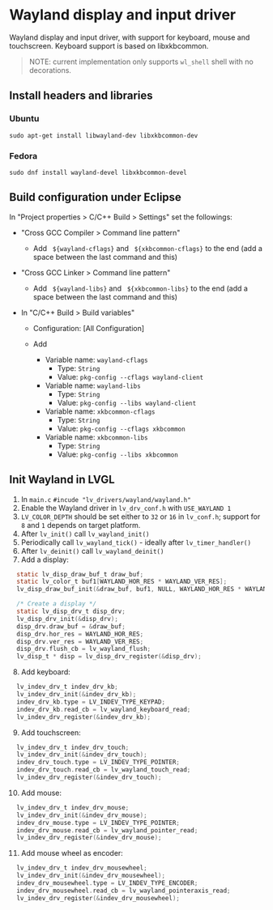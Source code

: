 # Wayland display and input driver

Wayland display and input driver, with support for keyboard, mouse and touchscreen.
Keyboard support is based on libxkbcommon.

> NOTE: current implementation only supports `wl_shell` shell with no decorations.


## Install headers and libraries

### Ubuntu

```
sudo apt-get install libwayland-dev libxkbcommon-dev
```

### Fedora

```
sudo dnf install wayland-devel libxkbcommon-devel
```


## Build configuration under Eclipse

In "Project properties > C/C++ Build > Settings" set the followings:

- "Cross GCC Compiler > Command line pattern"
  - Add ` ${wayland-cflags}` and ` ${xkbcommon-cflags}` to the end (add a space between the last command and this)


- "Cross GCC Linker > Command line pattern"
  - Add ` ${wayland-libs}` and ` ${xkbcommon-libs}`  to the end (add a space between the last command and this)


- In "C/C++ Build > Build variables"
  - Configuration: [All Configuration]

  - Add
    - Variable name: `wayland-cflags`
      - Type: `String`
      - Value: `pkg-config --cflags wayland-client`
    - Variable name: `wayland-libs`
      - Type: `String`
      - Value: `pkg-config --libs wayland-client`
    - Variable name: `xkbcommon-cflags`
      - Type: `String`
      - Value: `pkg-config --cflags xkbcommon`
    - Variable name: `xkbcommon-libs`
      - Type: `String`
      - Value: `pkg-config --libs xkbcommon`


## Init Wayland in LVGL

1. In `main.c` `#incude "lv_drivers/wayland/wayland.h"`
2. Enable the Wayland driver in `lv_drv_conf.h` with `USE_WAYLAND 1`
3. `LV_COLOR_DEPTH` should be set either to `32` or `16` in `lv_conf.h`;
   support for `8` and `1` depends on target platform.
4. After `lv_init()` call `lv_wayland_init()`
5. Periodically call `lv_wayland_tick()` - ideally after `lv_timer_handler()`
6. After `lv_deinit()` call `lv_wayland_deinit()`
7. Add a display:
```c
  static lv_disp_draw_buf_t draw_buf;
  static lv_color_t buf1[WAYLAND_HOR_RES * WAYLAND_VER_RES];
  lv_disp_draw_buf_init(&draw_buf, buf1, NULL, WAYLAND_HOR_RES * WAYLAND_VER_RES);

  /* Create a display */
  static lv_disp_drv_t disp_drv;
  lv_disp_drv_init(&disp_drv);
  disp_drv.draw_buf = &draw_buf;
  disp_drv.hor_res = WAYLAND_HOR_RES;
  disp_drv.ver_res = WAYLAND_VER_RES;
  disp_drv.flush_cb = lv_wayland_flush;
  lv_disp_t * disp = lv_disp_drv_register(&disp_drv);
```
8. Add keyboard:
```c
  lv_indev_drv_t indev_drv_kb;
  lv_indev_drv_init(&indev_drv_kb);
  indev_drv_kb.type = LV_INDEV_TYPE_KEYPAD;
  indev_drv_kb.read_cb = lv_wayland_keyboard_read;
  lv_indev_drv_register(&indev_drv_kb);
```
9. Add touchscreen:
```c
  lv_indev_drv_t indev_drv_touch;
  lv_indev_drv_init(&indev_drv_touch);
  indev_drv_touch.type = LV_INDEV_TYPE_POINTER;
  indev_drv_touch.read_cb = lv_wayland_touch_read;
  lv_indev_drv_register(&indev_drv_touch);
```
10. Add mouse:
```c
  lv_indev_drv_t indev_drv_mouse;
  lv_indev_drv_init(&indev_drv_mouse);
  indev_drv_mouse.type = LV_INDEV_TYPE_POINTER;
  indev_drv_mouse.read_cb = lv_wayland_pointer_read;
  lv_indev_drv_register(&indev_drv_mouse);
```
11. Add mouse wheel as encoder:
```c
  lv_indev_drv_t indev_drv_mousewheel;
  lv_indev_drv_init(&indev_drv_mousewheel);
  indev_drv_mousewheel.type = LV_INDEV_TYPE_ENCODER;
  indev_drv_mousewheel.read_cb = lv_wayland_pointeraxis_read;
  lv_indev_drv_register(&indev_drv_mousewheel);
```
